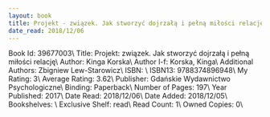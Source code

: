 ```yaml
---
layout: book
title: Projekt - związek. Jak stworzyć dojrzałą i pełną miłości relację
date_read: 2018/12/06
---
```


Book Id: 39677003\ 
Title: Projekt: związek. Jak stworzyć dojrzałą i pełną miłości relację\ 
Author: Kinga Korska\ 
Author l-f: Korska, Kinga\ 
Additional Authors: Zbigniew Lew-Starowicz\ 
ISBN: \ 
ISBN13: 9788374896948\ 
My Rating: 3\ 
Average Rating: 3.62\ 
Publisher: Gdańskie Wydawnictwo Psychologiczne\ 
Binding: Paperback\ 
Number of Pages: 197\ 
Year Published: 2017\ 
Date Read: 2018/12/06\ 
Date Added: 2018/12/05\ 
Bookshelves: \ 
Exclusive Shelf: read\ 
Read Count: 1\ 
Owned Copies: 0\ 

